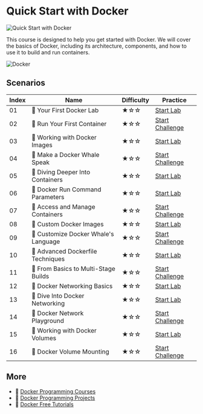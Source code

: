 # Quick Start with Docker

![Quick Start with Docker](https://cover-creator.appbot.io/quick-start-with-docker.png)

This course is designed to help you get started with Docker. We will cover the basics of Docker, including its architecture, components, and how to use it to build and run containers. 

![Docker](https://img.shields.io/badge/Docker-whitesmoke?style=for-the-badge&logo=docker)


## Scenarios

|   Index | Name                                | Difficulty   | Practice                                                                   |
|---------|-------------------------------------|--------------|----------------------------------------------------------------------------|
|      01 | 📖 Your First Docker Lab             | ★☆☆          | <a target='_blank' href='https://labex.io/labs/92719'>Start Lab</a>        |
|      02 | 🎯 Run Your First Container          | ★☆☆          | <a target='_blank' href='https://labex.io/labs/388943'>Start Challenge</a> |
|      03 | 📖 Working with Docker Images        | ★☆☆          | <a target='_blank' href='https://labex.io/labs/388939'>Start Lab</a>       |
|      04 | 🎯 Make a Docker Whale Speak         | ★☆☆          | <a target='_blank' href='https://labex.io/labs/388948'>Start Challenge</a> |
|      05 | 📖 Diving Deeper Into Containers     | ★☆☆          | <a target='_blank' href='https://labex.io/labs/388951'>Start Lab</a>       |
|      06 | 📖 Docker Run Command Parameters     | ★☆☆          | <a target='_blank' href='https://labex.io/labs/389228'>Start Lab</a>       |
|      07 | 🎯 Access and Manage Containers      | ★☆☆          | <a target='_blank' href='https://labex.io/labs/389192'>Start Challenge</a> |
|      08 | 📖 Custom Docker Images              | ★☆☆          | <a target='_blank' href='https://labex.io/labs/389185'>Start Lab</a>       |
|      09 | 🎯 Customize Docker Whale's Language | ★☆☆          | <a target='_blank' href='https://labex.io/labs/389015'>Start Challenge</a> |
|      10 | 📖 Advanced Dockerfile Techniques    | ★☆☆          | <a target='_blank' href='https://labex.io/labs/389027'>Start Lab</a>       |
|      11 | 🎯 From Basics to Multi-Stage Builds | ★☆☆          | <a target='_blank' href='https://labex.io/labs/389193'>Start Challenge</a> |
|      12 | 📖 Docker Networking Basics          | ★☆☆          | <a target='_blank' href='https://labex.io/labs/389048'>Start Lab</a>       |
|      13 | 📖 Dive Into Docker Networking       | ★☆☆          | <a target='_blank' href='https://labex.io/labs/389047'>Start Lab</a>       |
|      14 | 🎯 Docker Network Playground         | ★☆☆          | <a target='_blank' href='https://labex.io/labs/389054'>Start Challenge</a> |
|      15 | 📖 Working with Docker Volumes       | ★☆☆          | <a target='_blank' href='https://labex.io/labs/389189'>Start Lab</a>       |
|      16 | 🎯 Docker Volume Mounting            | ★☆☆          | <a target='_blank' href='https://labex.io/labs/389116'>Start Challenge</a> |

## More

- 🔗 [Docker Programming Courses](https://github.com/labex-labs/awesome-programming-courses)
- 🔗 [Docker Programming Projects](https://github.com/labex-labs/awesome-programming-projects)
- 🔗 [Docker Free Tutorials](https://github.com/labex-labs/docker-free-tutorials)

